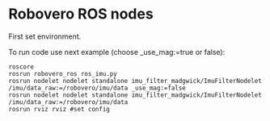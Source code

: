 # Robovero ROS nodes

First set environment.

To run code use next example (choose _use_mag:=true or false):

~~~{.bash}
roscore
rosrun robovero_ros ros_imu.py
rosrun nodelet nodelet standalone imu_filter_madgwick/ImuFilterNodelet /imu/data_raw:=/robovero/imu/data _use_mag:=false
rosrun nodelet nodelet standalone imu_filter_madgwick/ImuFilterNodelet /imu/data_raw:=/robovero/imu/data
rosrun rviz rviz #set config
~~~
